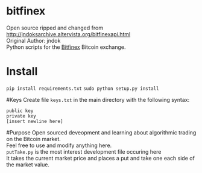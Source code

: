bitfinex
========
Open source ripped and changed from http://jndoksarchive.altervista.org/bitfinexapi.html <br>
Original Author: jndok <br>
Python scripts for the [Bitfinex](https://www.bitfinex.com/) Bitcoin exchange.


# Install
```pip install requirements.txt```
```sudo python setup.py install```

#Keys
Create file ```keys.txt``` in the main directory with the following syntax:

    public key
    private key
    [insert newline here]

#Purpose
Open sourced deveopment and learning about algorithmic trading on the Bitcoin market.<br>
Feel free to use and modify anything here.<br>
```putTake.py``` is the most interest development file occuring here <br>
It takes the current market price and places a put and take one each side of the market value.
